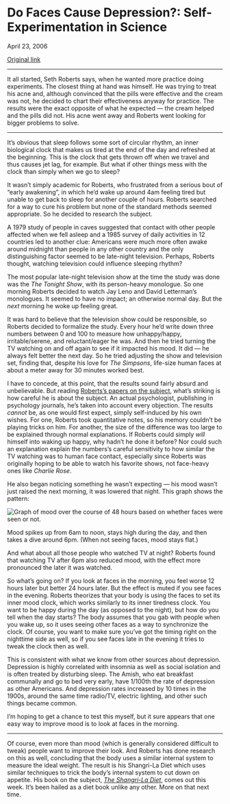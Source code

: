 Do Faces Cause Depression?: Self-Experimentation in Science
===========================================================

April 23, 2006

[Original link](http://www.aaronsw.com/weblog/facedepress)

* * * * *

It all started, Seth Roberts says, when he wanted more practice doing
experiments. The closest thing at hand was himself. He was trying to
treat his acne and, although convinced that the pills were effective and
the cream was not, he decided to chart their effectiveness anyway for
practice. The results were the exact opposite of what he expected — the
cream helped and the pills did not. His acne went away and Roberts went
looking for bigger problems to solve.

* * * * *

It’s obvious that sleep follows some sort of circular rhythm, an inner
biological clock that makes us tired at the end of the day and refreshed
at the beginning. This is the clock that gets thrown off when we travel
and thus causes jet lag, for example. But what if other things mess with
the clock than simply when we go to sleep?

It wasn’t simply academic for Roberts, who frustrated from a serious
bout of “early awakening”, in which he’d wake up around 4am feeling
tired but unable to get back to sleep for another couple of hours.
Roberts searched for a way to cure his problem but none of the standard
methods seemed appropriate. So he decided to research the subject.

A 1979 study of people in caves suggested that contact with other people
affected when we fell asleep and a 1985 survey of daily activities in 12
countries led to another clue: Americans were much more often awake
around midnight than people in any other country and the only
distinguishing factor seemed to be late-night television. Perhaps,
Roberts thought, watching television could influence sleeping rhythm?

The most popular late-night television show at the time the study was
done was the *The Tonight Show*, with its person-heavy monologue. So one
morning Roberts decided to watch Jay Leno and David Letterman’s
monologues. It seemed to have no impact; an otherwise normal day. But
the *next* morning he woke up feeling great.

It was hard to believe that the television show could be responsible, so
Roberts decided to formalize the study. Every hour he’d write down three
numbers between 0 and 100 to measure how unhappy/happy,
irritable/serene, and reluctant/eager he was. And then he tried turning
the TV watching on and off again to see if it impacted his mood. It did
— he always felt better the next day. So he tried adjusting the show and
television set, finding that, despite his love for *The Simpsons*,
life-size human faces at about a meter away for 30 minutes worked best.

I have to concede, at this point, that the results sound fairly absurd
and unbelievable. But reading [Roberts’s papers on the
subject](http://sethroberts.net/self-experiment/), what’s striking is
how careful he is about the subject. An actual psychologist, publishing
in psychology journals, he’s taken into account every objection. The
results *cannot* be, as one would first expect, simply self-induced by
his own wishes. For one, Roberts took quantitative notes, so his memory
couldn’t be playing tricks on him. For another, the size of the
difference was too large to be explained through normal explanations. If
Roberts could simply *will* himself into waking up happy, why hadn’t he
done it before? Nor could such an explanation explain the numbers’s
careful sensitivity to how similar the TV watching was to human face
contact, especially since Roberts was originally hoping to be able to
watch his favorite shows, not face-heavy ones like *Charlie Rose*.

He also began noticing something he wasn’t expecting — his mood wasn’t
just raised the next morning, it was lowered that night. This graph
shows the pattern:

![Graph of mood over the course of 48 hours based on whether faces were
seen or not.](image1_facedepress)

Mood spikes up from 6am to noon, stays high during the day, and then
takes a dive around 6pm. (When not seeing faces, mood stays flat.)

And what about all those people who watched TV at night? Roberts found
that watching TV after 6pm also reduced mood, with the effect more
pronounced the later it was watched.

So what’s going on? If you look at faces in the morning, you feel worse
12 hours later but better 24 hours later. But the effect is muted if you
see faces in the evening. Roberts theorizes that your body is using the
faces to set its inner mood clock, which works similarly to its inner
tiredness clock. You want to be happy during the day (as opposed to the
night), but how do you tell when the day starts? The body assumes that
you gab with people when you wake up, so it uses seeing other faces as a
way to synchronize the clock. Of course, you want to make sure you’ve
got the timing right on the nighttime side as well, so if you see faces
late in the evening it tries to tweak the clock then as well.

This is consistent with what we know from other sources about
depression. Depression is highly correlated with insomnia as well as
social isolation and is often treated by disturbing sleep. The Amish,
who eat breakfast communally and go to bed very early, have 1/100th the
rate of depression as other Americans. And depression rates increased by
10 times in the 1900s, around the same time radio/TV, electric lighting,
and other such things became common.

I’m hoping to get a chance to test this myself, but it sure appears that
one easy way to improve mood is to look at faces in the morning.

* * * * *

Of course, even more than mood (which is generally considered difficult
to tweak) people want to improve their look. And Roberts has done
research on this as well, concluding that the body uses a similar
internal system to measure the ideal weight. The result is his
Shangri-La Diet which uses similar techniques to trick the body’s
internal system to cut down on appetite. His book on the subject, [*The
Shangri-La Diet*](http://books.theinfo.org/go/0399153640), comes out
this week. It’s been hailed as a diet book unlike any other. More on
that next time.

[image1_facedepress]: image1_facedepress.jpg